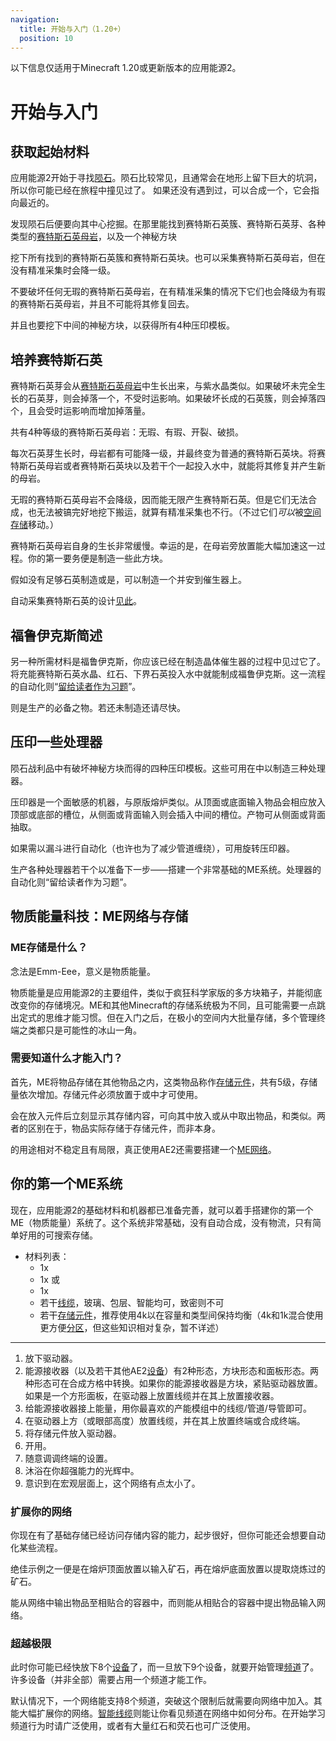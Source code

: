 ```yaml
---
navigation:
  title: 开始与入门（1.20+）
  position: 10
---
```


<div class="notification is-info">
  以下信息仅适用于Minecraft 1.20或更新版本的应用能源2。
</div>

# 开始与入门

## 获取起始材料

<GameScene zoom="4" background="transparent">
  <ImportStructure src="assets/assemblies/meteor_interior.snbt" />
</GameScene>

应用能源2开始于寻找[陨石](ae2-mechanics/meteorites.md)。陨石比较常见，且通常会在地形上留下巨大的坑洞，所以你可能已经在旅程中撞见过了。
如果还没有遇到过，可以合成一个<ItemLink id="meteorite_compass" />，它会指向最近的<ItemLink id="mysterious_cube" />。

发现陨石后便要向其中心挖掘。在那里能找到赛特斯石英簇、赛特斯石英芽、各种类型的[赛特斯石英母岩](items-blocks-machines/budding_certus.md)，以及一个神秘方块

挖下所有找到的赛特斯石英簇和赛特斯石英块。也可以采集赛特斯石英母岩，但在没有精准采集时会降一级。

不要破坏任何无瑕的赛特斯石英母岩，在有精准采集的情况下它们也会降级为有瑕的赛特斯石英母岩，并且不可能将其修复回去。

并且也要挖下中间的神秘方块，以获得所有4种压印模板。

## 培养赛特斯石英

<GameScene zoom="4" background="transparent">
<ImportStructure src="assets/assemblies/budding_certus_1.snbt" />
</GameScene>

赛特斯石英芽会从[赛特斯石英母岩](items-blocks-machines/budding_certus.md)中生长出来，与紫水晶类似。如果破坏未完全生长的石英芽，则会掉落一个<ItemLink id="certus_quartz_dust" />，不受时运影响。如果破坏长成的石英簇，则会掉落四个<ItemLink id="certus_quartz_crystal" />，且会受时运影响而增加掉落量。

共有4种等级的赛特斯石英母岩：无瑕、有瑕、开裂、破损。

<GameScene zoom="4" background="transparent">
<ImportStructure src="assets/assemblies/budding_blocks.snbt" />
<IsometricCamera yaw="195" pitch="30" />
</GameScene>

每次石英芽生长时，母岩都有可能降一级，并最终变为普通的赛特斯石英块。将赛特斯石英母岩或者赛特斯石英块以及若干个<ItemLink id="charged_certus_quartz_crystal" />一起投入水中，就能将其修复并产生新的母岩。

<RecipeFor id="damaged_budding_quartz" />

无瑕的赛特斯石英母岩不会降级，因而能无限产生赛特斯石英。但是它们无法合成，也无法被镐完好地挖下搬运，就算有精准采集也不行。（不过它们*可以*被[空间存储](ae2-mechanics/spatial-io.md)移动。）

赛特斯石英母岩自身的生长非常缓慢。幸运的是，在母岩旁放置<ItemLink id="growth_accelerator" />能大幅加速这一过程。你的第一要务便是制造一些此方块。

<GameScene zoom="4" background="transparent">
<ImportStructure src="assets/assemblies/budding_certus_2.snbt" />
<IsometricCamera yaw="195" pitch="30" />
</GameScene>

假如没有足够石英制造<ItemLink id="energy_acceptor" />或是<ItemLink id="vibration_chamber" />，可以制造一个<ItemLink id="crank" />并安到催生器上。

自动采集赛特斯石英的设计[见此](example-setups/simple-certus-farm.md)。

## 福鲁伊克斯简述

另一种所需材料是福鲁伊克斯，你应该已经在制造晶体催生器的过程中见过它了。将充能赛特斯石英水晶、红石、下界石英投入水中就能制成福鲁伊克斯。这一流程的自动化则“[留给读者作为习题](example-setups/processor-automation.md)”。

<ItemLink id="charger" />则是生产<ItemLink id="charged_certus_quartz_crystal" />的必备之物。若还未制造还请尽快。

## 压印一些处理器

陨石战利品中有破坏神秘方块而得的四种压印模板。这些可用在<ItemLink id="inscriber" />中以制造三种处理器。

<ItemGrid>
  <ItemIcon id="silicon_press" />

  <ItemIcon id="logic_processor_press" />

  <ItemIcon id="calculation_processor_press" />

  <ItemIcon id="engineering_processor_press" />
</ItemGrid>

压印器是一个面敏感的机器，与原版熔炉类似。从顶面或底面输入物品会相应放入顶部或底部的槽位，从侧面或背面输入则会插入中间的槽位。产物可从侧面或背面抽取。

如果需以漏斗进行自动化（也许也为了减少管道缠绕），可用<ItemLink id="certus_quartz_wrench" />旋转压印器。

生产各种处理器若干个以准备下一步——搭建一个非常基础的ME系统。处理器的自动化则“留给读者作为习题”。

## 物质能量科技：ME网络与存储

### ME存储是什么？

念法是Emm-Eee，意义是物质能量。

物质能量是应用能源2的主要组件，类似于疯狂科学家版的多方块箱子，并能彻底改变你的存储境况。ME和其他Minecraft的存储系统极为不同，且可能需要一点跳出定式的思维才能习惯。但在入门之后，在极小的空间内大批量存储，多个管理终端之类都只是可能性的冰山一角。

### 需要知道什么才能入门？

首先，ME将物品存储在其他物品之内，这类物品称作[存储元件](items-blocks-machines/storage_cells.md)，共有5级，存储量依次增加。存储元件必须放置于<ItemLink id="chest" />或<ItemLink id="drive" />中才可使用。

<ItemLink id="chest" />会在放入元件后立刻显示其存储内容，可向其中放入或从中取出物品，和<ItemLink id="minecraft:chest" />类似。两者的区别在于，物品实际存储于存储元件，而非<ItemLink id="chest" />本身。

<ItemLink id="chest" />的用途相对不稳定且有局限，真正使用AE2还需要搭建一个[ME网络](ae2-mechanics/me-network-connections.md)。

## 你的第一个ME系统

现在，应用能源2的基础材料和机器都已准备完善，就可以着手搭建你的第一个ME（物质能量）系统了。这个系统非常基础，没有自动合成，没有物流，只有简单好用的可搜索存储。

<GameScene zoom="6" interactive={true}>
<ImportStructure src="assets/assemblies/tiny_me_system.snbt" />

</GameScene>

*   材料列表：
    * 1x <ItemLink id="drive" />
    * 1x <ItemLink id="terminal" />或<ItemLink id="crafting_terminal" />
    * 1x <ItemLink id="energy_acceptor" />
    * 若干[线缆](items-blocks-machines/cables.md)，玻璃、包层、智能均可，致密则不可
    * 若干[存储元件](items-blocks-machines/storage_cells.md)，推荐使用4k以在容量和类型间保持均衡（4k和1k混合使用更方便[分区](items-blocks-machines/cell_workbench.md)，但这些知识相对复杂，暂不详述）
---
1.  放下驱动器。
2.  能源接收器（以及若干其他AE2[设备](ae2-mechanics/devices.md)）有2种形态，方块形态和面板形态。两种形态可在合成方格中转换。如果你的能源接收器是方块，紧贴驱动器放置。如果是一个方形面板，在驱动器上放置线缆并在其上放置接收器。
3.  给能源接收器接上能量，用你最喜欢的产能模组中的线缆/管道/导管即可。
4.  在驱动器上方（或眼部高度）放置线缆，并在其上放置终端或合成终端。
5.  将存储元件放入驱动器。
6.  开用。
7.  随意调调终端的设置。
8.  沐浴在你超强能力的光辉中。
9.  意识到在宏观层面上，这个网络有点太小了。

### 扩展你的网络

你现在有了基础存储已经访问存储内容的能力，起步很好，但你可能还会想要自动化某些流程。

绝佳示例之一便是在熔炉顶面放置<ItemLink id="export_bus" />以输入矿石，再在熔炉底面放置<ItemLink id="import_bus" />以提取烧炼过的矿石。

<ItemLink id="export_bus" />能从网络中输出物品至相贴合的容器中，而<ItemLink id="import_bus" />则能从相贴合的容器中提出物品输入网络。

### 超越极限

此时你可能已经快放下8个[设备](ae2-mechanics/devices.md)了，而一旦放下9个设备，就要开始管理[频道](ae2-mechanics/channels.md)了。许多设备（并非全部）需要占用一个频道才能工作。

默认情况下，一个网络能支持8个频道，突破这个限制后就需要向网络中加入<ItemLink id="controller" />。其能大幅扩展你的网络。[智能线缆](items-blocks-machines/cables.md)则能让你看见频道在网络中如何分布。在开始学习频道行为时请广泛使用，或者有大量红石和荧石也可广泛使用。
